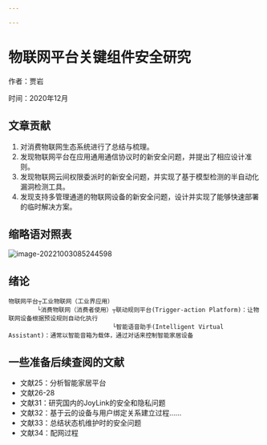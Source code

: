 ```yaml
---

---
```


# 物联网平台关键组件安全研究

作者：贾岩

时间：2020年12月



## 文章贡献

1. 对消费物联网生态系统进行了总结与梳理。
2. 发现物联网平台在应用通用通信协议时的新安全问题，并提出了相应设计准则。
3. 发现物联网云间权限委派时的新安全问题，并实现了基于模型检测的半自动化漏洞检测工具。
4. 发现支持多管理通道的物联网设备的新安全问题，设计并实现了能够快速部署的临时解决方案。



## 缩略语对照表

![image-20221003085244598](C:\Users\付文轩\AppData\Roaming\Typora\typora-user-images\image-20221003085244598.png)

## 绪论

```
物联网平台┬工业物联网（工业界应用）
		└消费物联网（消费者使用）┬联动规则平台(Trigger-action Platform)：让物联网设备根据预设规则自动化执行
				 			 └智能语音助手(Intelligent Virtual Assistant)：通常以智能音箱为载体，通过对话来控制智能家居设备
```







## 一些准备后续查阅的文献

* 文献25：分析智能家居平台
* 文献26-28
* 文献31：研究国内的JoyLink的安全和隐私问题
* 文献32：基于云的设备与用户绑定关系建立过程……
* 文献33：总结状态机维护时的安全问题
* 文献34：配网过程